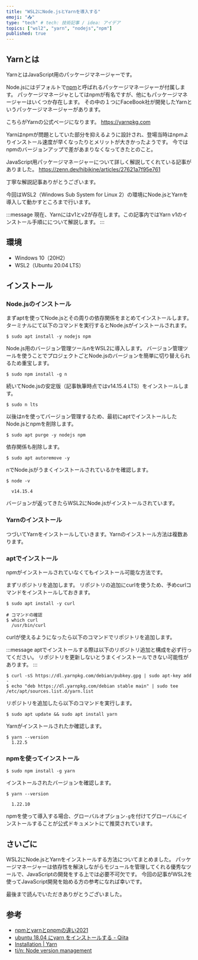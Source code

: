 ```yaml
---
title: "WSL2にNode.jsとYarnを導入する"
emoji: "📥"
type: "tech" # tech: 技術記事 / idea: アイデア
topics: ["wsl2", "yarn", "nodejs","npm"]
published: true
---
```


## Yarnとは

YarnとはJavaScript用のパッケージマネージャーです。

Node.jsにはデフォルトで[npm](https://www.npmjs.com)と呼ばれるパッケージマネージャーが付属します。
パッケージマネージャとしてはnpmが有名ですが、他にもパッケージマネージャーはいくつか存在します。
その中の１つにFaceBook社が開発したYarnというパッケージマネージャーがあります。

こちらがYarnの公式ページになります。
https://yarnpkg.com

Yarnはnpmが問題としていた部分を抑えるように設計され、登場当時はnpmよりインストール速度が早くなったりとメリットが大きかったようです。
今ではnpmのバージョンアップで差があまりなくなってきたとのこと。

JavaScript用パッケージマネージャーについて詳しく解説してくれている記事がありました。
https://zenn.dev/hibikine/articles/27621a7f95e761

丁寧な解説記事ありがとうございます。

今回はWSL2（Windows Sub System for Linux 2）の環境にNode.jsとYarnを導入して動かすところまで行います。

:::message
現在、Yarnにはv1とv2が存在します。この記事内ではYarn v1のインストール手順にについて解説します。
:::

## 環境

- Windows 10（20H2）
- WSL2（Ubuntu 20.04 LTS）

## インストール

### Node.jsのインストール

まずaptを使ってNode.jsとその周りの依存関係をまとめてインストールします。
ターミナルにて以下のコマンドを実行するとNode.jsがインストールされます。

```shell
$ sudo apt install -y nodejs npm
```

Node.js用のバージョン管理ツールnをWSL2に導入します。
バージョン管理ツールを使うことでプロジェクトごとNode.jsのバージョンを簡単に切り替えられるため重宝します。

```shell
$ sudo npm install -g n
```

続いてNode.jsの安定版（記事執筆時点ではv14.15.4 LTS）をインストールします。

```shell
$ sudo n lts
```

以後はnを使ってバージョン管理するため、最初にaptでインストールしたNode.jsとnpmを削除します。

```shell
$ sudo apt purge -y nodejs npm
```

依存関係も削除します。

```shell
$ sudo apt autoremove -y
```

nでNode.jsがうまくインストールされているかを確認します。

```shell
$ node -v

  v14.15.4
```
バージョンが返ってきたらWSL2にNode.jsがインストールされています。

### Yarnのインストール

つづいてYarnをインストールしていきます。Yarnのインストール方法は複数あります。

### aptでインストール

npmがインストールされていなくてもインストール可能な方法です。

まずリポジトリを追加します。
リポジトリの追加にcurlを使うため、予めcurlコマンドをインストールしておきます。

```shell
$ sudo apt install -y curl

# コマンドの確認
$ which curl
  /usr/bin/curl
```

curlが使えるようになったら以下のコマンドでリポジトリを追加します。

:::message
aptでインストールする際は以下のリポジトリ追加と構成を必ず行ってください。
リポジトリを更新しないとうまくインストールできない可能性があります。
:::

```shell
$ curl -sS https://dl.yarnpkg.com/debian/pubkey.gpg | sudo apt-key add -
$ echo "deb https://dl.yarnpkg.com/debian stable main" | sudo tee /etc/apt/sources.list.d/yarn.list
```

リポジトリを追加したら以下のコマンドを実行します。

```shell
$ sudo apt update && sudo apt install yarn
```

Yarnがインストールされたか確認します。

```shell
$ yarn --version
  1.22.5
```

### npmを使ってインストール

```shell
$ sudo npm install -g yarn
```

インストールされたバージョンを確認します。

```shell
$ yarn --version

  1.22.10
```

npmを使って導入する場合、グローバルオプション`-g`を付けてグローバルにインストールすることが公式ドキュメントにて推奨されています。

## さいごに

WSL2にNode.jsとYarnをインストールする方法についてまとめました。
パッケージマネージャーは依存性を解決しながらモジュールを管理してくれる優秀なツールで、JavaScriptの開発をする上では必要不可欠です。
今回の記事がWSL2を使ってJavaScript開発を始める方の参考になれば幸いです。

最後まで読んでいただきありがとうございました。

## 参考

- [npmとyarnとpnpmの違い2021](https://zenn.dev/hibikine/articles/27621a7f95e761)
- [ubuntu 18.04 にyarn をインストールする - Qiita](https://qiita.com/crash-boy/items/5c9b7341e95b142e0d56)
- [Installation | Yarn](https://classic.yarnpkg.com/en/docs/install/#debian-stable)
- [tj/n: Node version management](https://github.com/tj/n)

